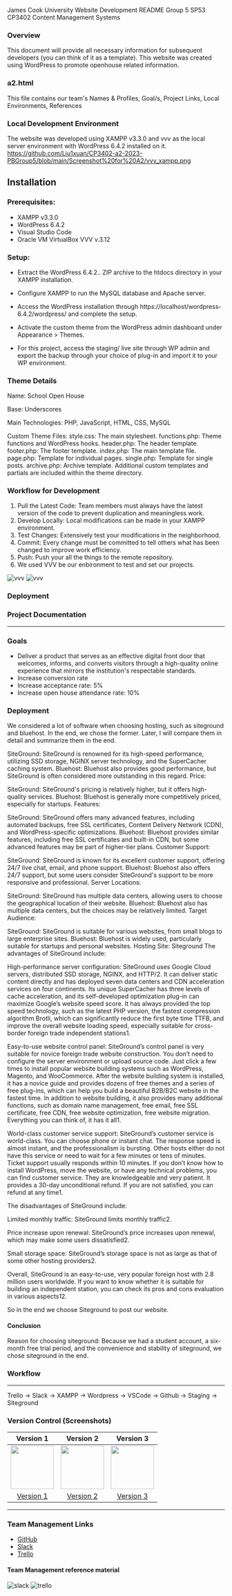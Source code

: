 James Cook University Website Development README
Group 5 SP53 CP3402 Content Management Systems

### Overview

This document will provide all necessary information for subsequent developers (you can think of it as a template). This website was created using WordPress to promote openhouse related information.

### a2.html
This file contains our team's Names & Profiles, Goal/s, Project Links, Local Environments, References


### Local Development Environment
The website was developed using XAMPP v3.3.0 and vvv as the local server environment with WordPress 6.4.2 installed on it.
https://github.com/Liu1xuan/CP3402-a2-2023-PBGroup5/blob/main/Screenshot%20for%20A2/vvv_xampp.png

Installation
---------------

### Prerequisites:

* XAMPP v3.3.0 
* WordPress 6.4.2
* Visual Studio Code
* Oracle VM VirtualBox VVV v.3.12

### Setup:

* Extract the WordPress 6.4.2.. ZIP archive to the htdocs directory in your XAMPP installation.
* Configure XAMPP to run the MySQL database and Apache server.
* Access the WordPress installation through https://localhost/wordpress-6.4.2/wordpress/ and complete the setup.
* Activate the custom theme from the WordPress admin dashboard under Appearance > Themes.

* For this project, access the staging/ live site through WP admin and export the backup through your choice of plug-in and import it to your WP environment.

### Theme Details
Name: School Open House

Base: Underscores

Main Technologies: PHP, JavaScript, HTML, CSS, MySQL

Custom Theme Files:
style.css: The main stylesheet.
functions.php: Theme functions and WordPress hooks.
header.php: The header template.
footer.php: The footer template.
index.php: The main template file.
page.php: Template for individual pages.
single.php: Template for single posts.
archive.php: Archive template.
Additional custom templates and partials are included within the theme directory.
### Workflow for Development
1. Pull the Latest Code: Team members must always have the latest version of the code to prevent duplication and meaningless work.
2. Develop Locally: Local modifications can be made in your XAMPP environment.
3. Test Changes: Extensively test your modifications in the neighborhood.
4. Commit: Every change must be committed to tell others what has been changed to improve work efficiency.
5. Push: Push your all the things to the remote repository.
6. We used VVV be our enbironment to test and set our projects.

![vvv](https://github.com/Liu1xuan/CP3402-a2-2023-PBGroup5/blob/main/Screenshot%20for%20A2/vvv_xampp.png)
![vvv](https://github.com/Liu1xuan/CP3402-a2-2023-PBGroup5/blob/main/Screenshot%20for%20A2/vvv.png)

### Deployment


### Project Documentation
---------------

### Goals
* Deliver a product that serves as an effective digital front door that welcomes, informs, and converts visitors through a high-quality online experience that mirrors the institution's respectable standards.
* Increase conversion rate
* Increase acceptance rate: 5%
* Increase open house attendance rate: 10%

### Deployment

We considered a lot of software when choosing hosting, such as siteground and bluehost. In the end, we chose the former. Later, I will compare them in detail and summarize them in the end.


SiteGround: SiteGround is renowned for its high-speed performance, utilizing SSD storage, NGINX server technology, and the SuperCacher caching system.
Bluehost: Bluehost also provides good performance, but SiteGround is often considered more outstanding in this regard.
Price:


SiteGround: SiteGround's pricing is relatively higher, but it offers high-quality services.
Bluehost: Bluehost is generally more competitively priced, especially for startups.
Features:


SiteGround: SiteGround offers many advanced features, including automated backups, free SSL certificates, Content Delivery Network (CDN), and WordPress-specific optimizations.
Bluehost: Bluehost provides similar features, including free SSL certificates and built-in CDN, but some advanced features may be part of higher-tier plans.
Customer Support:


SiteGround: SiteGround is known for its excellent customer support, offering 24/7 live chat, email, and phone support.
Bluehost: Bluehost also offers 24/7 support, but some users consider SiteGround's support to be more responsive and professional.
Server Locations:


SiteGround: SiteGround has multiple data centers, allowing users to choose the geographical location of their website.
Bluehost: Bluehost also has multiple data centers, but the choices may be relatively limited.
Target Audience:


SiteGround: SiteGround is suitable for various websites, from small blogs to large enterprise sites.
Bluehost: Bluehost is widely used, particularly suitable for startups and personal websites.
Hosting Site: Siteground
The advantages of SiteGround include:


High-performance server configuration: SiteGround uses Google Cloud servers, distributed SSD storage, NGINX, and HTTP/2. It can deliver static content directly and has deployed seven data centers and CDN acceleration services on four continents. Its unique SuperCacher has three levels of cache acceleration, and its self-developed optimization plug-in can maximize Google’s website speed score. It has always provided the top speed technology, such as the latest PHP version, the fastest compression algorithm Brotli, which can significantly reduce the first byte time TTFB, and improve the overall website loading speed, especially suitable for cross-border foreign trade independent stations1.


Easy-to-use website control panel: SiteGround’s control panel is very suitable for novice foreign trade website construction. You don’t need to configure the server environment or upload source code. Just click a few times to install popular website building systems such as WordPress, Magento, and WooCommerce. After the website building system is installed, it has a novice guide and provides dozens of free themes and a series of free plug-ins, which can help you build a beautiful B2B/B2C website in the fastest time. In addition to website building, it also provides many additional functions, such as domain name management, free email, free SSL certificate, free CDN, free website optimization, free website migration. Everything you can think of, it has it all1.


World-class customer service support: SiteGround’s customer service is world-class. You can choose phone or instant chat. The response speed is almost instant, and the professionalism is bursting. Other hosts either do not have this service or need to wait for a few minutes or tens of minutes. Ticket support usually responds within 10 minutes. If you don’t know how to install WordPress, move the website, or have any technical problems, you can find customer service. They are knowledgeable and very patient. It provides a 30-day unconditional refund. If you are not satisfied, you can refund at any time1.


The disadvantages of SiteGround include:

Limited monthly traffic: SiteGround limits monthly traffic2.

Price increase upon renewal: SiteGround’s price increases upon renewal, which may make some users dissatisfied2.

Small storage space: SiteGround’s storage space is not as large as that of some other hosting providers2.

Overall, SiteGround is an easy-to-use, very popular foreign host with 2.8 million users worldwide. If you want to know whether it is suitable for building an independent station, you can check its pros and cons evaluation in various aspects12.

So in the end we choose Siteground to post our website.


#### Conclusion
Reason for choosing siteground:
Because we had a student account, a six-month free trial period, and the convenience and stability of siteground, we chose siteground in the end.

### Workflow
------------------------------------------------------------------------------------------
Trello -> Slack -> XAMPP -> Wordpress -> VSCode -> Github -> Staging -> Siteground 

### Version Control (Screenshots)
| Version 1 | Version 2 | Version 3 |
|:----------------------:|:---------------------------:|:---------------------:|
| <img src="https://github.com/Liu1xuan/CP3402-a2-2023-PBGroup5/blob/main/Screenshot%20for%20A2/Screen%20shot%20for%20version1.png" width="100px" /> | <img src="https://github.com/Liu1xuan/CP3402-a2-2023-PBGroup5/blob/main/Screenshot%20for%20A2/screen%20shot%20for%20version2-2.png" width="100px" /> | <img src="https://github.com/Liu1xuan/CP3402-a2-2023-PBGroup5/blob/main/Screenshot%20for%20A2/Screen%20shot%20for%20version3.png" width="100px" /> |
| [Version 1](https://github.com/Liu1xuan/CP3402-a2-2023-PBGroup5/tree/main/Version%201) | [Version 2](https://github.com/Liu1xuan/CP3402-a2-2023-PBGroup5/tree/main/Version%202) | [Version 3](https://github.com/Liu1xuan/CP3402-a2-2023-PBGroup5/tree/main/Version%203) |
------------------------------------------------------------------------------------------

  
### Team Management Links
* [GitHub](https://github.com/Liu1xuan/CP3402-a2-2023-PBGroup5) 
* [Slack](https://app.slack.com/client/T06B3PBHUDU/C06B7FASBUM) 
* [Trello](https://trello.com/b/lMVxzQ6v/group-five) 

#### Team Management reference material
![slack](https://github.com/Liu1xuan/CP3402-a2-2023-PBGroup5/blob/main/Screenshot%20for%20A2/slack.png)
![trello](https://github.com/Liu1xuan/CP3402-a2-2023-PBGroup5/blob/main/Screenshot%20for%20A2/Trello.png)

